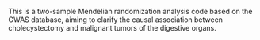 This is a two-sample Mendelian randomization analysis code based on the GWAS database, aiming to clarify the causal association between cholecystectomy and malignant tumors of the digestive organs.
